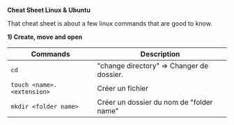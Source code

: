 **Cheat Sheet Linux & Ubuntu**

That cheat sheet is about a few linux commands that are good to know.

**1) Create, move and open**

| Commands | Description |
| --- | --- |
|`cd` | "change directory" => Changer de dossier. |
|`touch <name>.<extension>`| Créer un fichier |
|`mkdir <folder name>`| Créer un dossier du nom de "folder name"|